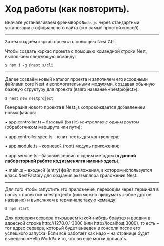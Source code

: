 # Ход работы (как повторить).
Вначале устанавливаем фреймворк `Node.js` через стандартный установщик с официального сайта (это самый простой способ).
____
Затем создаём каркас проекта с помощью Nest CLI.

Чтобы создать каркас проекта с помощью командной строки Nest, выполняем следующую команду:

`$ npm i -g @nestjs/cli`

____
Далее создаём новый каталог проекта и заполняем его исходными файлами core Nest и вспомогательными модулями, создавая обычную базовую структуру для проекта (взято название «nestproject»):

`$ nest new nestproject`

Генерация нового проекта в Nest.js сопровождается добавлением новых файлов:

•	app.controller.ts – базовый (basic) контроллер с одним роутом (обработчиком маршрута или пути);

•	app.controller.spec.ts – юнит-тесты для контроллера;

•	app.module.ts – корневой (root) модуль приложения;

•	app.service.ts – базовый сервис с одним методом (**в данной лабораторной работе код изменялся именно здесь**);

•	main.ts – входной (entry) файл приложения, в котором используется класс NestFactory для создания экземпляра приложения Nest.

____
Для того чтобы запустить это приложение, переходим через терминал в папку с проектом «nestproject» (или можно придумать любое другое название) и выполняем в терминале такую команду:

`$ npm start`

Для проверки сервера открываем какой-нибудь браузер и вводим в адресной строке http://127.0.0.1:3000 (или http://localhost:3000), то есть – тот адрес сервера, который будет выведен в консоли после его успешного запуска. Если всё работает как надо – на странице будет выведено «Hello World!» и то, что вы ещё могли дописать.
